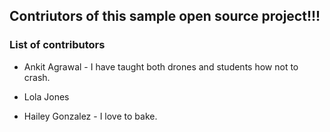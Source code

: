 ## Contriutors of this sample open source project!!! 


### List of contributors
- Ankit Agrawal - I have taught both drones and students how not to crash.
- Lola Jones


- Hailey Gonzalez - I love to bake.